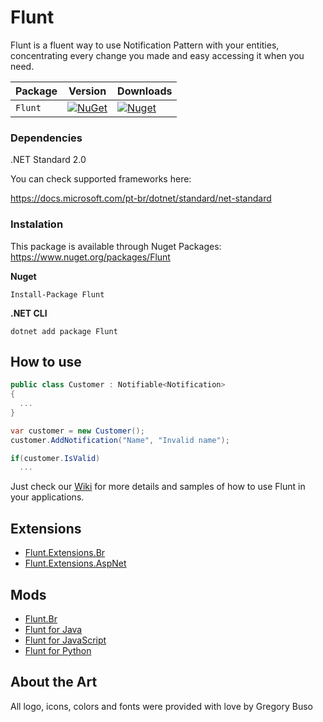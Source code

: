 # Flunt
Flunt is a fluent way to use Notification Pattern with your entities, concentrating every change you made and easy accessing it when you need.


| Package |  Version | Downloads |
| ------- | ----- | ----- |
| `Flunt` | [![NuGet](https://img.shields.io/nuget/v/Flunt.svg)](https://nuget.org/packages/Flunt) | [![Nuget](https://img.shields.io/nuget/dt/Flunt.svg)](https://nuget.org/packages/Flunt) |


### Dependencies
.NET Standard 2.0

You can check supported frameworks here:

https://docs.microsoft.com/pt-br/dotnet/standard/net-standard

### Instalation
This package is available through Nuget Packages: https://www.nuget.org/packages/Flunt


**Nuget**
```
Install-Package Flunt
```

**.NET CLI**
```
dotnet add package Flunt
```

## How to use
```csharp
public class Customer : Notifiable<Notification>
{
  ...
}

var customer = new Customer();
customer.AddNotification("Name", "Invalid name");

if(customer.IsValid)
  ...
```

Just check our [Wiki](https://github.com/andrebaltieri/Flunt/wiki) for more details and samples of how to use Flunt in your applications.

## Extensions
* [Flunt.Extensions.Br](https://github.com/andrebaltieri/Flunt.Extensions.Br)
* [Flunt.Extensions.AspNet](https://github.com/andrebaltieri/Flunt.Extensions.AspNet)

## Mods
* [Flunt.Br](https://github.com/lira92/flunt.br)
* [Flunt for Java](https://github.com/carlosbritojun/jflunt)
* [Flunt for JavaScript](https://github.com/jhonesgoncal/flunt)
* [Flunt for Python](https://github.com/Delatorrea/PyFlunt)

## About the Art
All logo, icons, colors and fonts were provided with love by Gregory Buso
